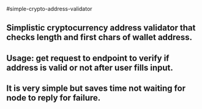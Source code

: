 #simple-crypto-address-validator

## Simplistic cryptocurrency address validator that checks length and first chars of wallet address.
## Usage: get request to endpoint to verify if address is valid or not after user fills input.
## It is very simple but saves time not waiting for node to reply for failure.

